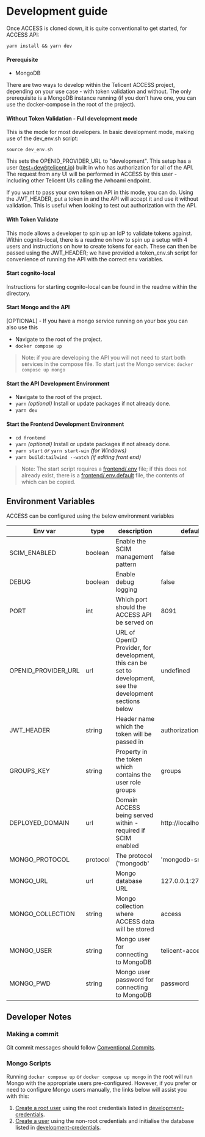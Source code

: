 # Development guide

Once ACCESS is cloned down, it is quite conventional to get started, for ACCESS API:

```
yarn install && yarn dev
```

#### Prerequisite

- MongoDB

There are two ways to develop within the Telicent ACCESS project, depending on your use case - with token validation and without. The only prerequisite is a MongoDB instance running (if you don't have one, you can use the docker-compose in the root of the project).

#### Without Token Validation - Full development mode

This is the mode for most developers. In basic development mode, making use of the dev_env.sh script:

```
source dev_env.sh
```

This sets the OPENID_PROVIDER_URL to "development". This setup has a user (test+dev@telicent.io) built in who has authorization for all of the API. The request from any UI will be performed in ACCESS by this user - including other Telicent UIs calling the /whoami endpoint.

If you want to pass your own token on API in this mode, you can do. Using the JWT_HEADER, put a token in and the API will accept it and use it without validation. This is useful when looking to test out authorization with the API.

#### With Token Validate

This mode allows a developer to spin up an IdP to validate tokens against. Within cognito-local, there is a readme on how to spin up a setup with 4 users and instructions on how to create tokens for each. These can then be passed using the JWT_HEADER; we have provided a token_env.sh script for convenience of running the API with the correct env variables.

#### Start cognito-local

Instructions for starting cognito-local can be found in the readme within the directory.

#### Start Mongo and the API

[OPTIONAL] - If you have a mongo service running on your box you can also use this

- Navigate to the root of the project.
- `docker compose up`

> Note: if you are developing the API you will not need to start both services
> in the compose file.
> To start just the Mongo service: `docker compose up mongo`

#### Start the API Development Environment

- Navigate to the root of the project.
- `yarn` _(optional)_ Install or update packages if not already done.
- `yarn dev`

#### Start the Frontend Development Environment

- `cd frontend`
- `yarn` _(optional)_ Install or update packages if not already done.
- `yarn start` _or_ `yarn start-win` _(for Windows)_
- `yarn build:tailwind --watch` _(if editing front end)_

> Note: The start script requires a [frontend/.env](./frontend/.env) file; if
> this does not already exist, there is a
> [frontend/.env.default](./frontend/.env.default) file, the contents of which
> can be copied.

## Environment Variables

ACCESS can be configured using the below environment variables

| Env var             | type    | description                                                                                                 | default               |
| ------------------- | ------- | ----------------------------------------------------------------------------------------------------------- | --------------------- |
| SCIM_ENABLED        | boolean | Enable the SCIM management pattern                                                                          | false                 |
| DEBUG               | boolean | Enable debug logging                                                                                        | false                 |
| PORT                | int     | Which port should the ACCESS API be served on                                                               | 8091                  |
| OPENID_PROVIDER_URL | url     | URL of OpenID Provider, for development, this can be set to development, see the development sections below | undefined             |
| JWT_HEADER          | string  | Header name which the token will be passed in                                                               | authorization         |
| GROUPS_KEY          | string  | Property in the token which contains the user role groups                                                   | groups                |
| DEPLOYED_DOMAIN     | url     | Domain ACCESS being served within - required if SCIM enabled                                                | http://localhost:8091 |
| MONGO_PROTOCOL      | protocol| The protocol ('mongodb' | 'mongodb-srv')                                                                    | 'mongodb'             |
| MONGO_URL           | url     | Mongo database URL                                                                                          | 127.0.0.1:27017       |
| MONGO_COLLECTION    | string  | Mongo collection where ACCESS data will be stored                                                           | access                |
| MONGO_USER          | string  | Mongo user for connecting to MongoDB                                                                        | telicent-access       |
| MONGO_PWD           | string  | Mongo user password for connecting to MongoDB                                                               | password              |

## Developer Notes

### Making a commit

Git commit messages should follow [Conventional Commits](https://www.conventionalcommits.org/en/v1.0.0/).

### Mongo Scripts

Running `docker compose up` or `docker compose up mongo` in the root will run
Mongo with the appropriate users pre-configured. However, if you prefer or need
to configure Mongo users manually, the links below will assist you with this:

1. [Create a root user](https://www.mongodb.com/docs/manual/tutorial/configure-scram-client-authentication/#std-label-create-user-admin)
   using the root credentials listed in
   [development-credentials](#development-credentials).
2. [Create a user](https://www.mongodb.com/docs/manual/tutorial/create-users/)
   using the non-root credentials and initialise the database listed in
   [development-credentials](#development-credentials).

